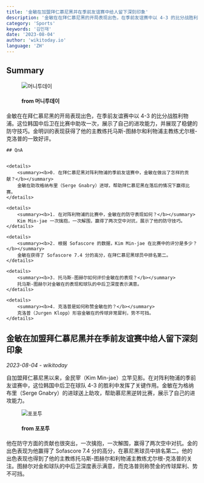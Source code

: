 ```yaml
---
title: '金敏在加盟拜仁慕尼黑并在季前友谊赛中给人留下深刻印象'
description: '金敏在在拜仁慕尼黑的开局表现出色，在季前友谊赛中以 4-3 的比分战胜利物浦。这位韩国中后卫在比赛中助攻一次，展示了自己的进攻能力，并展现了稳健的防守技巧。金明训的表现获得了他的主教练托马斯-图赫尔和利物浦主教练尤尔根-克洛普的一致好评。'
category: 'Sports'
keywords: '김민재'
date: '2023-08-04'
author: 'wikitoday.io'
language: 'ZH'
---
```


## Summary



<figure>
    <img src="https://thumb.mt.co.kr/21/2023/08/2023080323275287102_1.jpg" alt="머니투데이" />
    <figcaption>
        <h4> from 머니투데이</h4>
    </figcaption>
</figure>


金敏在在拜仁慕尼黑的开局表现出色，在季前友谊赛中以 4-3 的比分战胜利物浦。这位韩国中后卫在比赛中助攻一次，展示了自己的进攻能力，并展现了稳健的防守技巧。金明训的表现获得了他的主教练托马斯-图赫尔和利物浦主教练尤尔根-克洛普的一致好评。


    ## QnA

    
    <details>
        <summary><b>0. 在拜仁慕尼黑对阵利物浦的季前友谊赛中，金敏在做出了怎样的贡献？</b></summary>
        金敏在助攻格纳布里（Serge Gnabry）进球，帮助拜仁慕尼黑在落后的情况下赢得比赛。
    </details>
    
    <details>
        <summary><b>1. 在对阵利物浦的比赛中，金敏在的防守表现如何？</b></summary>
        Kim Min-jae 一次擒抱，一次解围，赢得了两次空中对抗，展示了他的防守技巧。
    </details>
    
    <details>
        <summary><b>2. 根据 Sofascore 的数据，Kim Min-jae 在比赛中的评分是多少？</b></summary>
        金敏在获得了 Sofascore 7.4 分的高分，在拜仁慕尼黑球员中排名第二。
    </details>
    
    <details>
        <summary><b>3. 托马斯-图赫尔如何评价金敏在的表现？</b></summary>
        托马斯-图赫尔对金敏在的表现和球队的中后卫深度表示满意。
    </details>
    
    <details>
        <summary><b>4. 克洛普是如何称赞金敏在的？</b></summary>
        克洛普（Jurgen Klopp）形容金敏在的传球非常犀利，势不可挡。
    </details>
    


## 金敏在加盟拜仁慕尼黑并在季前友谊赛中给人留下深刻印象

_2023-08-04 - wikitoday_

自加盟拜仁慕尼黑以来，金民宰（Kim Min-jae）立竿见影。在对阵利物浦的季前友谊赛中，这位韩国中后卫在球队 4-3 的胜利中发挥了关键作用。金敏在为格纳布里（Serge Gnabry）的进球送上助攻，帮助慕尼黑逆转比赛，展示了自己的进攻能力。


<figure>
    <img src="https://cdn.fourfourtwo.co.kr/news/thumbnail/202308/38643_87925_4136_v150.jpg" alt="포포투" />
    <figcaption>
        <h4> from 포포투</h4>
    </figcaption>
</figure>


他在防守方面的贡献也很突出，一次擒抱，一次解围，赢得了两次空中对抗。金的出色表现为他赢得了 Sofascore 7.4 分的高分，在慕尼黑球员中排名第二。他的出色表现也得到了他的主教练托马斯-图赫尔和利物浦主教练尤尔根-克洛普的关注。图赫尔对金和球队的中后卫深度表示满意，而克洛普则称赞金的传球犀利、势不可挡。
